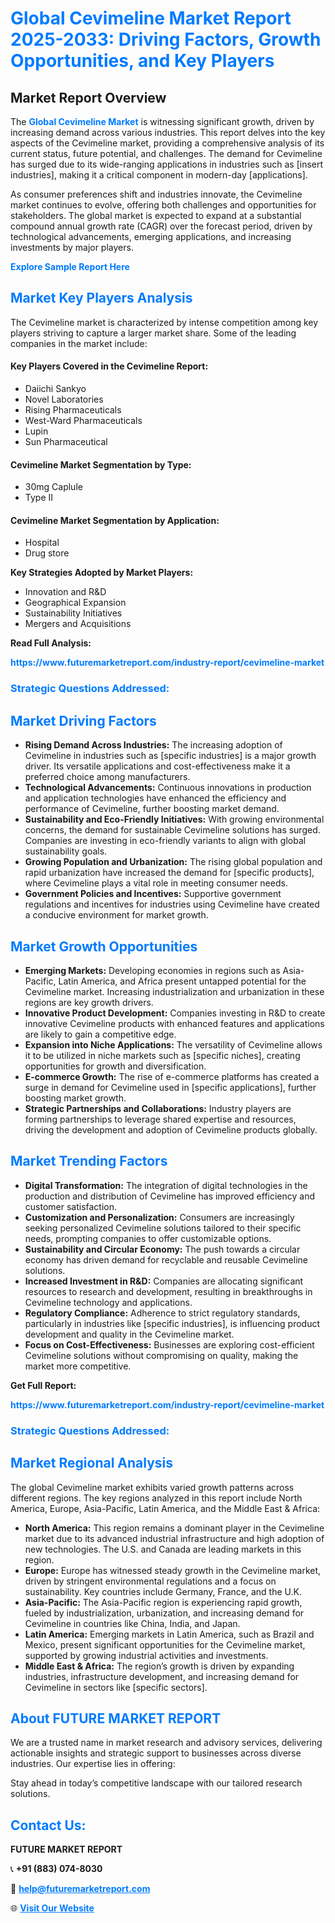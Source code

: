<h1 style="color: #007BFF;">Global Cevimeline Market Report 2025-2033: Driving Factors, Growth Opportunities, and Key Players</h1>

<section id="overview">
<h2>Market Report Overview</h2>
<p>The <a href="https://www.futuremarketreport.com/industry-report/cevimeline-market" style="color: #007BFF; text-decoration: none;"><strong>Global Cevimeline Market</strong></a> is witnessing significant growth, driven by increasing demand across various industries. This report delves into the key aspects of the Cevimeline market, providing a comprehensive analysis of its current status, future potential, and challenges. The demand for Cevimeline has surged due to its wide-ranging applications in industries such as [insert industries], making it a critical component in modern-day [applications].</p>
<p>As consumer preferences shift and industries innovate, the Cevimeline market continues to evolve, offering both challenges and opportunities for stakeholders. The global market is expected to expand at a substantial compound annual growth rate (CAGR) over the forecast period, driven by technological advancements, emerging applications, and increasing investments by major players.</p>
</section>

<section id="overview">
<p><a href="https://www.futuremarketreport.com/request-sample/reportId=92561" style="color: #007BFF; text-decoration: none;"><strong>Explore Sample Report Here</strong></a></p>
</section>

<section id="key-players">
<h2 style="color: #007BFF;">Market Key Players Analysis</h2>
<p>The Cevimeline market is characterized by intense competition among key players striving to capture a larger market share. Some of the leading companies in the market include:</p>
<h4>Key Players Covered in the Cevimeline Report:</h4>
<ul><li>Daiichi Sankyo</li><li>Novel Laboratories</li><li>Rising Pharmaceuticals</li><li>West-Ward Pharmaceuticals</li><li>Lupin</li><li>Sun Pharmaceutical</li></ul>
<h4>Cevimeline Market Segmentation by Type:</h4>
<ul><li>30mg Caplule</li><li>Type II</li></ul>

<h4>Cevimeline Market Segmentation by Application:</h4>
<ul><li>Hospital</li><li>Drug store</li></ul>
<p><strong>Key Strategies Adopted by Market Players:</strong></p>
<ul>
<li>Innovation and R&D</li>
<li>Geographical Expansion</li>
<li>Sustainability Initiatives</li>
<li>Mergers and Acquisitions</li>
</ul>
</section>

<section>
<p><strong>Read Full Analysis: </strong></p><a href="https://www.futuremarketreport.com/industry-report/cevimeline-market" style="color: #007BFF; text-decoration: none;"><strong>https://www.futuremarketreport.com/industry-report/cevimeline-market</strong></a>
<h3 style="color: #007BFF;">Strategic Questions Addressed:</h3>
</section>

<section id="driving-factors">
<h2 style="color: #007BFF;">Market Driving Factors</h2>
<ul>
<li><strong>Rising Demand Across Industries:</strong> The increasing adoption of Cevimeline in industries such as [specific industries] is a major growth driver. Its versatile applications and cost-effectiveness make it a preferred choice among manufacturers.</li>
<li><strong>Technological Advancements:</strong> Continuous innovations in production and application technologies have enhanced the efficiency and performance of Cevimeline, further boosting market demand.</li>
<li><strong>Sustainability and Eco-Friendly Initiatives:</strong> With growing environmental concerns, the demand for sustainable Cevimeline solutions has surged. Companies are investing in eco-friendly variants to align with global sustainability goals.</li>
<li><strong>Growing Population and Urbanization:</strong> The rising global population and rapid urbanization have increased the demand for [specific products], where Cevimeline plays a vital role in meeting consumer needs.</li>
<li><strong>Government Policies and Incentives:</strong> Supportive government regulations and incentives for industries using Cevimeline have created a conducive environment for market growth.</li>
</ul>
</section>

<section id="growth-opportunities">
<h2 style="color: #007BFF;">Market Growth Opportunities</h2>
<ul>
<li><strong>Emerging Markets:</strong> Developing economies in regions such as Asia-Pacific, Latin America, and Africa present untapped potential for the Cevimeline market. Increasing industrialization and urbanization in these regions are key growth drivers.</li>
<li><strong>Innovative Product Development:</strong> Companies investing in R&D to create innovative Cevimeline products with enhanced features and applications are likely to gain a competitive edge.</li>
<li><strong>Expansion into Niche Applications:</strong> The versatility of Cevimeline allows it to be utilized in niche markets such as [specific niches], creating opportunities for growth and diversification.</li>
<li><strong>E-commerce Growth:</strong> The rise of e-commerce platforms has created a surge in demand for Cevimeline used in [specific applications], further boosting market growth.</li>
<li><strong>Strategic Partnerships and Collaborations:</strong> Industry players are forming partnerships to leverage shared expertise and resources, driving the development and adoption of Cevimeline products globally.</li>
</ul>
</section>

<section id="trending-factors">
<h2 style="color: #007BFF;">Market Trending Factors</h2>
<ul>
<li><strong>Digital Transformation:</strong> The integration of digital technologies in the production and distribution of Cevimeline has improved efficiency and customer satisfaction.</li>
<li><strong>Customization and Personalization:</strong> Consumers are increasingly seeking personalized Cevimeline solutions tailored to their specific needs, prompting companies to offer customizable options.</li>
<li><strong>Sustainability and Circular Economy:</strong> The push towards a circular economy has driven demand for recyclable and reusable Cevimeline solutions.</li>
<li><strong>Increased Investment in R&D:</strong> Companies are allocating significant resources to research and development, resulting in breakthroughs in Cevimeline technology and applications.</li>
<li><strong>Regulatory Compliance:</strong> Adherence to strict regulatory standards, particularly in industries like [specific industries], is influencing product development and quality in the Cevimeline market.</li>
<li><strong>Focus on Cost-Effectiveness:</strong> Businesses are exploring cost-efficient Cevimeline solutions without compromising on quality, making the market more competitive.</li>
</ul>
</section>

<section>
<p><strong>Get Full Report: </strong></p><a href="https://www.futuremarketreport.com/industry-report/cevimeline-market" style="color: #007BFF; text-decoration: none;"><strong>https://www.futuremarketreport.com/industry-report/cevimeline-market</strong></a>
<h3 style="color: #007BFF;">Strategic Questions Addressed:</h3>
</section>


<section id="regional-analysis">
<h2 style="color: #007BFF;">Market Regional Analysis</h2>
<p>The global Cevimeline market exhibits varied growth patterns across different regions. The key regions analyzed in this report include North America, Europe, Asia-Pacific, Latin America, and the Middle East & Africa:</p>
<ul>
<li><strong>North America:</strong> This region remains a dominant player in the Cevimeline market due to its advanced industrial infrastructure and high adoption of new technologies. The U.S. and Canada are leading markets in this region.</li>
<li><strong>Europe:</strong> Europe has witnessed steady growth in the Cevimeline market, driven by stringent environmental regulations and a focus on sustainability. Key countries include Germany, France, and the U.K.</li>
<li><strong>Asia-Pacific:</strong> The Asia-Pacific region is experiencing rapid growth, fueled by industrialization, urbanization, and increasing demand for Cevimeline in countries like China, India, and Japan.</li>
<li><strong>Latin America:</strong> Emerging markets in Latin America, such as Brazil and Mexico, present significant opportunities for the Cevimeline market, supported by growing industrial activities and investments.</li>
<li><strong>Middle East & Africa:</strong> The region’s growth is driven by expanding industries, infrastructure development, and increasing demand for Cevimeline in sectors like [specific sectors].</li>
</ul>
</section>

<footer>
<h2 style="color: #007BFF;">About FUTURE MARKET REPORT</h2>
<p>We are a trusted name in market research and advisory services, delivering actionable insights and strategic support to businesses across diverse industries. Our expertise lies in offering:</p>

<p>Stay ahead in today’s competitive landscape with our tailored research solutions.</p>

<h2 style="color: #007BFF;">Contact Us:</h2>
<p><strong>FUTURE MARKET REPORT</strong></p>
<p>📞 <strong>+91 (883) 074-8030</strong></p>
<p>📧 <strong><a href="mailto:help@futuremarketreport.com" style="color: #007BFF;">help@futuremarketreport.com</a></strong></p>
<p>🌐 <strong><a href="https://www.futuremarketreport.com/" style="color: #007BFF;">Visit Our Website</a></strong></p>
</footer>